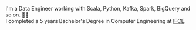 I'm a Data Engineer working with Scala, Python, Kafka, Spark, BigQuery and so on. :man_technologist:  
I completed a 5 years Bachelor's Degree in Computer Engineering at [IFCE](https://ifce.edu.br/).

